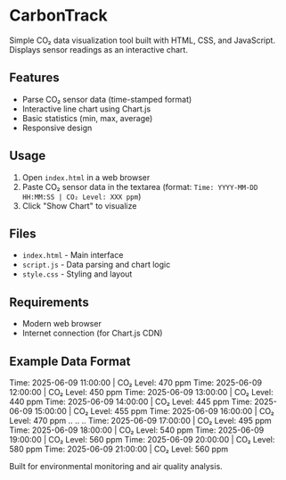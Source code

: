 # CarbonTrack

Simple CO₂ data visualization tool built with HTML, CSS, and JavaScript. Displays sensor readings as an interactive chart.

## Features
- Parse CO₂ sensor data (time-stamped format)
- Interactive line chart using Chart.js
- Basic statistics (min, max, average)
- Responsive design

## Usage
1. Open `index.html` in a web browser
2. Paste CO₂ sensor data in the textarea (format: `Time: YYYY-MM-DD HH:MM:SS | CO₂ Level: XXX ppm`)
3. Click "Show Chart" to visualize

## Files
- `index.html` - Main interface
- `script.js` - Data parsing and chart logic  
- `style.css` - Styling and layout

## Requirements
- Modern web browser
- Internet connection (for Chart.js CDN)

## Example Data Format
Time: 2025-06-09 11:00:00 | CO₂ Level: 470 ppm
Time: 2025-06-09 12:00:00 | CO₂ Level: 450 ppm
Time: 2025-06-09 13:00:00 | CO₂ Level: 440 ppm
Time: 2025-06-09 14:00:00 | CO₂ Level: 445 ppm
Time: 2025-06-09 15:00:00 | CO₂ Level: 455 ppm
Time: 2025-06-09 16:00:00 | CO₂ Level: 470 ppm
..
..
..
Time: 2025-06-09 17:00:00 | CO₂ Level: 495 ppm
Time: 2025-06-09 18:00:00 | CO₂ Level: 540 ppm
Time: 2025-06-09 19:00:00 | CO₂ Level: 560 ppm
Time: 2025-06-09 20:00:00 | CO₂ Level: 580 ppm
Time: 2025-06-09 21:00:00 | CO₂ Level: 560 ppm

Built for environmental monitoring and air quality analysis.
